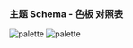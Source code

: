 ### 主题 Schema - 色板 对照表

![palette](https://gw.alipayobjects.com/zos/antfincdn/x%246L5R%26TMO/1c852274-232f-47d9-9b9f-1bd116b24038.png)
![palette](https://gw.alipayobjects.com/zos/antfincdn/lbtV2K%26ATD/7f4298a6-fc57-4a45-b5d8-4d00dda62bbb.png)
